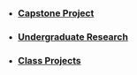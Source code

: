 
- ### [Capstone Project](Rocket_Simulation/Rocket_Simulation.md)
- ### [Undergraduate Research](Rocket_Simulation/Rocket_Simulation.md)
- ### [Class Projects](Rocket_Simulation/Rocket_Simulation.md)

